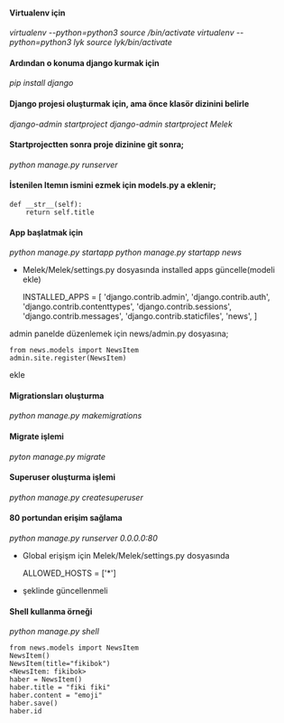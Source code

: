 #### Virtualenv için
*virtualenv --python=python3 <File-Name>*
*source <File-Name>/bin/activate*
*virtualenv --python=python3 lyk*
*source lyk/bin/activate*

#### Ardından o konuma django kurmak için
*pip install django*

#### Django projesi oluşturmak için, ama önce klasör dizinini belirle
*django-admin startproject <Project-Name>*
*django-admin startproject Melek*

#### Startprojectten sonra proje dizinine git sonra;
*python manage.py runserver*

#### İstenilen Itemın ismini ezmek için models.py a eklenir;
	def __str__(self):
		return self.title

#### App başlatmak için
*python manage.py startapp <App-Adi>*
*python manage.py startapp news*
* Melek/Melek/settings.py dosyasında installed apps güncelle(modeli ekle)


	INSTALLED_APPS = [
    'django.contrib.admin',
    'django.contrib.auth',
    'django.contrib.contenttypes',
    'django.contrib.sessions',
    'django.contrib.messages',
    'django.contrib.staticfiles',
    'news',
	]

admin panelde düzenlemek için news/admin.py dosyasına;

	from news.models import NewsItem
	admin.site.register(NewsItem)
ekle

#### Migrationsları oluşturma
*python manage.py makemigrations*
#### Migrate işlemi
*pyton manage.py migrate*
#### Superuser oluşturma işlemi
*python manage.py createsuperuser*
#### 80 portundan erişim sağlama
*python manage.py runserver 0.0.0.0:80*
* Global erişişm için Melek/Melek/settings.py dosyasında


	ALLOWED_HOSTS = ['*']
* şeklinde güncellenmeli
#### Shell kullanma örneği
*python manage.py shell*

	from news.models import NewsItem
	NewsItem()
	NewsItem(title="fikibok")
	<NewsItem: fikibok>
	haber = NewsItem()
	haber.title = "fiki fiki"
	haber.content = "emoji"
	haber.save()
	haber.id
